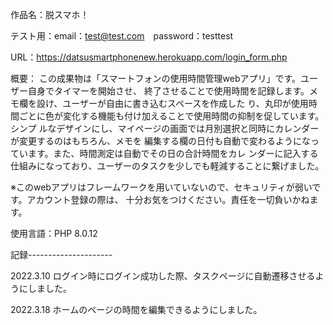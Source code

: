 作品名：脱スマホ！

テスト用：email：test@test.com　password：testtest

URL：https://datsusmartphonenew.herokuapp.com/login_form.php

概要：
この成果物は「スマートフォンの使用時間管理webアプリ」です。ユーザー自身でタイマーを開始させ、
終了させることで使用時間を記録します。メモ欄を設け、ユーザーが自由に書き込むスペースを作成した
り、丸印が使用時間ごとに色が変化する機能も付け加えることで使用時間の抑制を促しています。シンプ
ルなデザインにし、マイページの画面では月別選択と同時にカレンダーが変更するのはもちろん、メモを
編集する欄の日付も自動で変わるようになっています。また、時間測定は自動でその日の合計時間をカレ
ンダーに記入する仕組みになっており、ユーザーのタスクを少しでも軽減することに繋げました。

※このwebアプリはフレームワークを用いていないので、セキュリティが弱いです。アカウント登録の際は、
十分お気をつけください。責任を一切負いかねます。

使用言語：PHP 8.0.12

記録---------------------

2022.3.10
ログイン時にログイン成功した際、タスクページに自動遷移させるようにしました。

2022.3.18
ホームのページの時間を編集できるようにしました。
